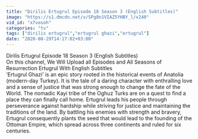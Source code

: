 ```yaml
---
title: "Dirilis Ertugrul Episode 18 Season 3 (English Subtitles)"
image: "https://s1.dmcdn.net/v/SPg8n1VIAZ5YHBY_l/x240"
vid_id: "x7vosoh"
categories: "tv"
tags: ["dirilis ertugrul","ertugrul ghazi","ertugrul"]
date: "2020-08-29T14:17:02+03:00"
---
```

Dirilis Ertugrul Episode 18  Season 3 (English Subtitles)  <br>On this channel, We Will Upload all Episodes and All Seasons of Resurrection Ertugrul With English Subtitles  <br>‘Ertugrul Ghazi’ is an epic story rooted in the historical events of Anatolia (modern-day Turkey). It is the tale of a daring character with enthralling love and a sense of justice that was strong enough to change the fate of the World. The nomadic Kayi tribe of the Oghuz Turks are on a quest to find a place they can finally call home. Ertugrul leads his people through perseverance against hardship while striving for justice and maintaining the traditions of the land. By battling his enemies with strength and bravery, Ertugrul consequently plants the seed that would lead to the founding of the Ottoman Empire, which spread across three continents and ruled for six centuries.  <br>
